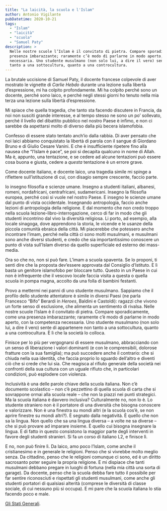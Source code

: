 ```yaml
---
title: "La laicità, la scuola e l'Islam"
author: Antonio Vigilante
pubDatetime: 2020-10-21
tags: 
  - "Islam"
  - "laicità"
  - "scuola"
  - "Samuel Paty"
description: >
  Nelle nostre scuole l’Islam è il convitato di pietra. Compare sporadicamente, come una 
  presenza imbarazzante; raramente c’è modo di parlarne in modo aperto, con la competenza 
  necessaria. Uno studente musulmano (non solo lui, a dire il vero) sente di appartenere non 
  tanto a una sottocultura, quanto a una controcultura.
---
```


La brutale uccisione di Samuel Paty, il docente francese colpevole di aver mostrato le vignette di *Carlie Hebdo* durante una lezione sulla libertà d’espressione, mi ha colpito profondamente. Mi ha colpito perché sono un docente, perché sono laico, e perché negli stessi giorni ho tenuto nella mia terza una lezione sulla libertà d’espressione. 

Mi spiace che quella tragedia, che tanto sta facendo discutere in Francia, da noi non susciti grande interesse, e al tempo stesso ne sono un po’ sollevato, perché il livello del dibattito pubblico nel nostro Paese è infimo, e non ci sarebbe da aspettarsi molto di diverso dalla più becera islamofobia. 

Confesso di essere stato tentato anch’io dalla rabbia. Di aver pensato che noi laici abbiamo conquistato la libertà di parola con il sangue di Giordano Bruno e di Giulio Cesare Vanini. E che è insufficiente ripetere fino alla nausea che “l’Islam è pace”, se poi si decapita qualcuno in nome di Allah. Ma è, appunto, una tentazione, e se cedere ad alcune tentazioni può essere cosa buona e giusta, cedere a *questa* tentazione è un errore grave.

Come docente italiano, e docente laico, una tragedia simile mi spinge a riflettere sull’istituzione di cui, con disagio sempre crescente, faccio parte. 

Io insegno filosofia e scienze umane. Insegno a studenti italiani, albanesi, romeni, nordafricani, centrafricani, sudamericani. Insegno la filosofia europea, perché così si vuole nel nostro Paese. E insegno le scienze umane dal punto di vista occidentale. Insegnando antropologia, faccio anche lezioni di antropologia della religione. E dal momento che non credo troppo nella scuola lezione-libro-interrogazione, cerco di far in modo che gli studenti incontrino dal vivo la diversità religiosa. Li porto, ad esempio, alla locale sinagoga, dove apprendono la storia, le vicende e le usanze della piccola comunità ebraica della città. Mi piacerebbe che potessero anche incontrare l’imam, perché nella città ci sono molti musulmani, e musulmani sono anche diversi studenti, e credo che sia importantissimo conoscere un punto di vista sull’Islam diverso da quello superficiale ed esterno dei mass-media. 

Ora so che no, non si può fare. L’imam a scuola spaventa. Se lo proponi, ti senti dire che la proposta dev’essere approvata dal Consiglio d’Istituto. E lì basta un genitore islamofobo per bloccare tutto. Questo in un Paese in cui non è infrequente che il vescovo locale faccia visita a questa o quella scuola in pompa magna, accolto da una folla di bambini festanti.

Provo a mettermi nei panni di uno studente musulmano. Sappiamo che il profilo dello studente attentatore è simile in diversi Paesi (ne parla Francesco “Bifo” Berardi in _Heroes_, Baldini e Castoldi): ragazzi che vivono un forte senso di esclusione, che alimenta un sentimento di rivalsa. Nelle nostre scuole l’Islam è il convitato di pietra. Compare sporadicamente, come una presenza imbarazzante; raramente c’è modo di parlarne in modo aperto, con la competenza necessaria. Uno studente musulmano (non solo lui, a dire il vero) sente di appartenere non tanto a una sottocultura, quanto a una controcultura. È lì che la società lo colloca. 

Finisce per lo più per vergognarsi di essere musulmano, abbracciando con un senso di liberazione i valori dominanti (e con le comprensibili, dolorose fratture con la sua famiglia); ma può succedere anche il contrario: che si chiuda nella sua identità, che faccia proprio lo sguardo dell’altro e diventi ciò che si crede che lui sia. Che reagisca al rifiuto generale della società nei confronti della sua cultura con un uguale rifiuto che, in particolari condizioni, può esplodere con violenza. 

Inclusività è una delle parole chiave della scuola italiana. Non c’è documento scolastico – non c’è pezzettino di quella scuola di carta che si sovrappone ormai alla scuola reale – che non la piazzi nei punti strategici. Ma la scuola italiana è davvero inclusiva? Culturalmente no, non lo è. Lo studente straniero non è il portatore di una diversità che bisogna conoscere e valorizzare. Non è una finestra su mondi altri (e la scuola cos’è, se non aprire finestre su mondi altri?). È segnato dalla negatività. È quello che non sa la lingua. Non quello che sa una lingua diversa – a volte ne sa diverse – che si può provare ad imparare insieme. È quello cui bisogna insegnare la lingua. E di fatto in questo consistono la maggior parte degli interventi in favore degli studenti stranieri. Si fa un corso di italiano L2, e finisce lì. 

E no, non può finire lì. Da laico, amo poco l’Islam, come anche il cristianesimo e in generale le religioni. Penso che si vivrebbe molto meglio senza. Da cittadino, penso che le religioni comunque ci sono, ed è un diritto sacrosanto poter seguire la propria religione. E mi dispiace che tanti musulmani debbano pregare in luoghi di fortuna (nella mia città una sorta di garage). Da docente, penso che la scuola debba fare tutto il possibile per far sentire riconosciuti e rispettati gli studenti musulmani, come anche gli studenti portatori di qualsiasi alterità (comprese le diversità di classe sociale, di cui nessuno più si occupa). E mi pare che la scuola italiana lo stia facendo poco e male.

[Gli Stati Generali](https://www.glistatigenerali.com/scuola/scuola_islam/).

